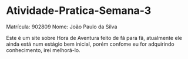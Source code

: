 ﻿# Atividade-Pratica-Semana-3

Matrícula: 902809
Nome: João Paulo da Silva

Este é um site sobre Hora de Aventura feito de fã para fã, atualmente ele ainda está num estágio bem inicial, porém confome eu for adquirindo conhecimento, irei melhorá-lo.
